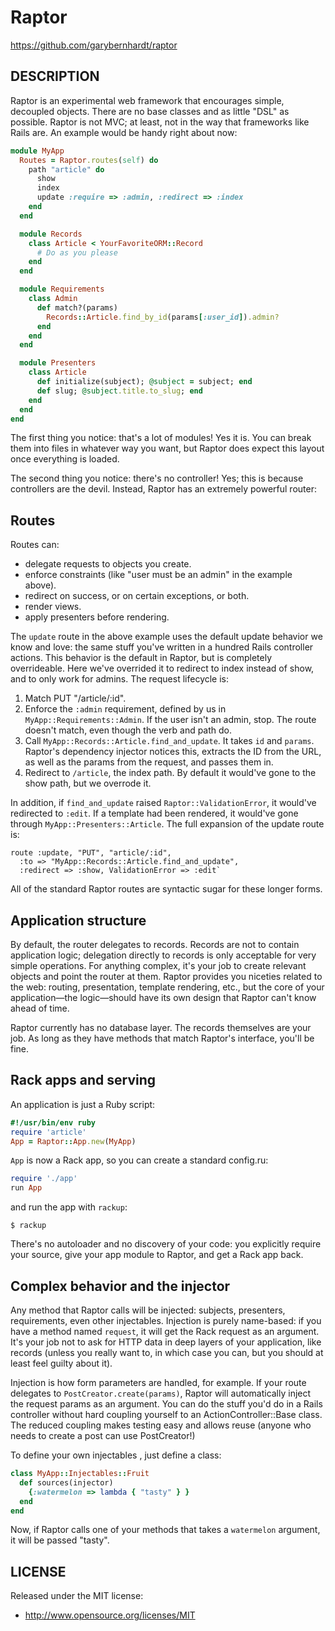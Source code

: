 # Raptor

https://github.com/garybernhardt/raptor

## DESCRIPTION

Raptor is an experimental web framework that encourages simple, decoupled objects. There are no base classes and as little "DSL" as possible. Raptor is not MVC; at least, not in the way that frameworks like Rails are. An example would be handy right about now:

```ruby
module MyApp
  Routes = Raptor.routes(self) do
    path "article" do
      show
      index
      update :require => :admin, :redirect => :index
    end
  end

  module Records
    class Article < YourFavoriteORM::Record
      # Do as you please
    end
  end

  module Requirements
    class Admin
      def match?(params)
        Records::Article.find_by_id(params[:user_id]).admin?
      end
    end
  end

  module Presenters
    class Article
      def initialize(subject); @subject = subject; end
      def slug; @subject.title.to_slug; end
    end
  end
end
```

The first thing you notice: that's a lot of modules! Yes it is. You can break them into files in whatever way you want, but Raptor does expect this layout once everything is loaded.

The second thing you notice: there's no controller! Yes; this is because controllers are the devil. Instead, Raptor has an extremely powerful router:

## Routes

Routes can:

- delegate requests to objects you create.
- enforce constraints (like "user must be an admin" in the example above).
- redirect on success, or on certain exceptions, or both.
- render views.
- apply presenters before rendering.

The `update` route in the above example uses the default update behavior we know and love: the same stuff you've written in a hundred Rails controller actions. This behavior is the default in Raptor, but is completely overrideable. Here we've overrided it to redirect to index instead of show, and to only work for admins. The request lifecycle is:

1. Match PUT "/article/:id".
1. Enforce the `:admin` requirement, defined by us in `MyApp::Requirements::Admin`. If the user isn't an admin, stop. The route doesn't match, even though the verb and path do.
1. Call `MyApp::Records::Article.find_and_update`. It takes `id` and `params`. Raptor's dependency injector notices this, extracts the ID from the URL, as well as the params from the request, and passes them in.
1. Redirect to `/article`, the index path. By default it would've gone to the show path, but we overrode it.

In addition, if `find_and_update` raised `Raptor::ValidationError`, it would've redirected to `:edit`. If a template had been rendered, it would've gone through `MyApp::Presenters::Article`. The full expansion of the update route is:

    route :update, "PUT", "article/:id",
      :to => "MyApp::Records::Article.find_and_update",
      :redirect => :show, ValidationError => :edit`

All of the standard Raptor routes are syntactic sugar for these longer forms.

## Application structure

By default, the router delegates to records. Records are not to contain application logic; delegation directly to records is only acceptable for very simple operations. For anything complex, it's your job to create relevant objects and point the router at them. Raptor provides you niceties related to the web: routing, presentation, template rendering, etc., but the core of your application&mdash;the logic&mdash;should have its own design that Raptor can't know ahead of time.

Raptor currently has no database layer. The records themselves are your job. As long as they have methods that match Raptor's interface, you'll be fine.

## Rack apps and serving

An application is just a Ruby script:

```ruby
#!/usr/bin/env ruby
require 'article'
App = Raptor::App.new(MyApp)
```

`App` is now a Rack app, so you can create a standard config.ru:

```ruby
require './app'
run App
```

and run the app with `rackup`:

```
$ rackup
```

There's no autoloader and no discovery of your code: you explicitly require your source, give your app module to Raptor, and get a Rack app back.

## Complex behavior and the injector

Any method that Raptor calls will be injected: subjects, presenters, requirements, even other injectables. Injection is purely name-based: if you have a method named `request`, it will get the Rack request as an argument. It's your job not to ask for HTTP data in deep layers of your application, like records (unless you really want to, in which case you can, but you should at least feel guilty about it).

Injection is how form parameters are handled, for example. If your route delegates to `PostCreator.create(params)`, Raptor will automatically inject the request params as an argument. You can do the stuff you'd do in a Rails controller without hard coupling yourself to an ActionController::Base class. The reduced coupling makes testing easy and allows reuse (anyone who needs to create a post can use PostCreator!)

To define your own injectables , just define a class:

```ruby
class MyApp::Injectables::Fruit
  def sources(injector)
    {:watermelon => lambda { "tasty" } }
  end
end
```

Now, if Raptor calls one of your methods that takes a `watermelon` argument, it will be passed "tasty".

## LICENSE

Released under the MIT license:

* http://www.opensource.org/licenses/MIT

